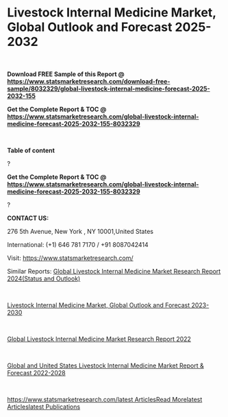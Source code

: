 <h1>Livestock Internal Medicine Market, Global Outlook and Forecast 2025-2032</h1><br/><p><strong>Download FREE Sample of this Report @ <a href="https://www.statsmarketresearch.com/download-free-sample/8032329/global-livestock-internal-medicine-forecast-2025-2032-155">https://www.statsmarketresearch.com/download-free-sample/8032329/global-livestock-internal-medicine-forecast-2025-2032-155</a></strong></p>
 
 
 
 <div><b>Get the Complete Report & TOC @ <a href="https://www.statsmarketresearch.com/global-livestock-internal-medicine-forecast-2025-2032-155-8032329">https://www.statsmarketresearch.com/global-livestock-internal-medicine-forecast-2025-2032-155-8032329</a></b></div>
 
 
 
 <p><br />
 
 <b>Table of content</b></p>
 
 
 
 <p>? </p>
 
 
 
 <div><b>Get the Complete Report & TOC @ <a href="https://www.statsmarketresearch.com/global-livestock-internal-medicine-forecast-2025-2032-155-8032329">https://www.statsmarketresearch.com/global-livestock-internal-medicine-forecast-2025-2032-155-8032329</a></b></div>
 
 
 
 <p>? </p>
 
 
 
 <p><b>CONTACT US:</b><br />
 
 276 5th Avenue, New York , NY 10001,United States<br />
 
 International: (+1) 646 781 7170 / +91 8087042414<br />
 
 Visit: <a href="https://www.statsmarketresearch.com/">https://www.statsmarketresearch.com/</a><br />
 
 Similar Reports: <a href="https://www.statsmarketresearch.com/global-livestock-internal-medicine-forecast-2025-2032-155-8032329">Global Livestock Internal Medicine Market Research Report 2024(Status and Outlook)</a><br />
 
 <br />
 
 <a href="https://www.statsmarketresearch.com/global-livestock-internal-medicine-forecast-2025-2032-155-8032329">Livestock Internal Medicine Market, Global Outlook and Forecast 2023-2030</a><br />
 
 <br />
 
 <a href="https://www.statsmarketresearch.com/global-livestock-internal-medicine-forecast-2025-2032-155-8032329">Global Livestock Internal Medicine Market Research Report 2022</a><br />
 
 <br />
 
 <a href="https://www.statsmarketresearch.com/global-livestock-internal-medicine-forecast-2025-2032-155-8032329">Global and United States Livestock Internal Medicine Market Report & Forecast 2022-2028</a><br />
 
 <br />
 
 <a href="https://gyeongbokgung.com">https://www.statsmarketresearch.com/</a><a href="https://hallyeomaritime.com">latest Articles</a><a href="https://jingwansa.com">Read More</a><a href="https://nguoiviet.jp/">latest Articles</a><a href="https://www.intelmarketresearch.com/">latest Publications</a></p>